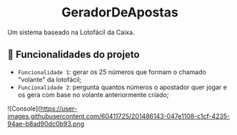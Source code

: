 <h1 align="center">GeradorDeApostas</h1>

<p>
    Um sistema baseado na Lotofácil da Caixa.
</p>


## :hammer: Funcionalidades do projeto
- `Funcionalidade 1`: gerar os 25 números que formam o chamado "volante" da lotofácil;
- `Funcionalidade 2`: pergunta quantos números o apostador quer jogar e os gera com base no volante anteriormente criado;  

![Console](https://user-images.githubusercontent.com/60411725/201486143-047e1108-c1cf-4235-94ae-b8ad90dc0b93.png
